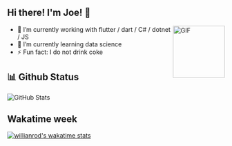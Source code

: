 ## Hi there! I'm Joe! 👋

<img align="right" alt="GIF" src="https://media2.giphy.com/media/fAcQ7d1Hnx2XlY6SMe/giphy.gif" width="120" />

- 🔭 I’m currently working with flutter / dart / C# / dotnet / JS
- 🌱 I’m currently learning data science
- ⚡ Fun fact: I do not drink coke

## 📊 Github Status
![GitHub Stats](https://github-readme-stats.vercel.app/api?username=joe2611&show_icons=true&theme=dark&custom_title=Github%20Status)

## Wakatime week
[![willianrod's wakatime stats](https://github-readme-stats.vercel.app/api/wakatime?username=joe2611)](https://github.com/joe2611/github-readme-stats)

